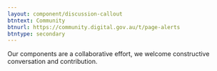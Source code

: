 ```yaml
---
layout: component/discussion-callout
btntext: Community
btnurl: https://community.digital.gov.au/t/page-alerts
btntype: secondary
---
```


Our components are a collaborative effort, we welcome constructive conversation and contribution.
